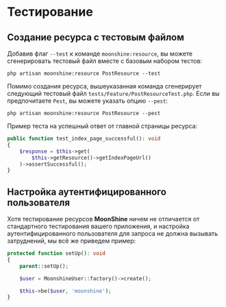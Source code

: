 # Тестирование

## Создание ресурса с тестовым файлом

Добавив флаг `--test` к команде `moonshine:resource`, вы можете сгенерировать тестовый файл вместе с базовым набором тестов:

```shell
php artisan moonshine:resource PostResource --test
```

Помимо создания ресурса, вышеуказанная команда сгенерирует следующий тестовый файл `tests/Feature/PostResourceTest.php`.
Если вы предпочитаете `Pest`, вы можете указать опцию `--pest`:

```shell
php artisan moonshine:resource PostResource --pest
```

Пример теста на успешный ответ от главной страницы ресурса:

```php
public function test_index_page_successful(): void
{
    $response = $this->get(
        $this->getResource()->getIndexPageUrl()
    )->assertSuccessful();
}
```

## Настройка аутентифицированного пользователя

Хотя тестирование ресурсов **MoonShine** ничем не отличается от стандартного тестирования вашего приложения, и настройка аутентифицированного пользователя для запроса не должна вызывать затруднений, мы всё же приведем пример:

```php
protected function setUp(): void
{
    parent::setUp();

    $user = MoonshineUser::factory()->create();

    $this->be($user, 'moonshine');
}
```
